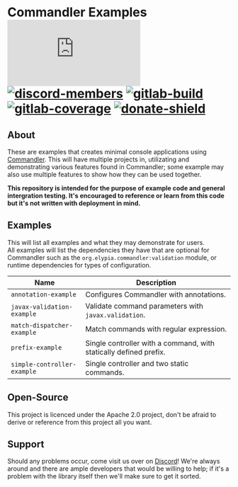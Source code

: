 # Commandler Examples [![matrix-members]][matrix] [![discord-members]][Discord] [![gitlab-build]][gitlab] [![gitlab-coverage]][gitlab] [![donate-shield]][elypia-donate]

## About
These are examples that creates minimal console applications using 
[Commandler]. This will have multiple projects in, utilizating and
demonstrating various features found in Commandler; some example may also use multiple 
features to show how they can be used together.

**This repository is intended for the purpose of example code and general
intergration testing. It's encouraged to reference or learn from this 
code but it's not written with deployment in mind.**

## Examples
This will list all examples and what they may demonstrate for users.  
All examples will list the dependencies they have that are optional for Commandler
such as the `org.elypia.commandler:validation` module, or runtime dependencies 
for types of configuration.

| Name                        | Description                                                       |
|-----------------------------|-------------------------------------------------------------------|
| `annotation-example`        | Configures Commandler with annotations.                           |
| `javax-validation-example`  | Validate command parameters with `javax.validation`.              |
| `match-dispatcher-example`  | Match commands with regular expression.                           |
| `prefix-example`            | Single controller with a command, with statically defined prefix. |
| `simple-controller-example` | Single controller and two static commands.                        |
 

## Open-Source
This project is licenced under the Apache 2.0 project, don't be afraid to derive or reference
from this project all you want.

## Support
Should any problems occur, come visit us over on [Discord]! We're always around and
there are ample developers that would be willing to help; if it's a problem with the library
itself then we'll make sure to get it sorted.

[matrix]: https://matrix.to/#/+elypia:matrix.org "Matrix Invite"
[Discord]: https://discordapp.com/invite/hprGMaM "Discord Invite"
[gitlab]: https://gitlab.com/Elypia/commandler-examples/commits/master "Repository on GitLab"
[elypia-donate]: https://elypia.org/donate "Donate to Elypia"
[Commandler]: https://gitlab.com/Elypia/commandler "Commandler on GitLab"

[matrix-members]: https://img.shields.io/matrix/elypia-general:matrix.org?logo=matrix "Matrix Shield"
[discord-members]: https://discordapp.com/api/guilds/184657525990359041/widget.png "Discord Shield"
[gitlab-build]: https://gitlab.com/Elypia/commandler-examples/badges/master/pipeline.svg "GitLab Build Shield"
[gitlab-coverage]: https://gitlab.com/Elypia/commandler-examples/badges/master/coverage.svg "GitLab Coverage Shield"
[donate-shield]: https://img.shields.io/badge/Elypia-Donate-blueviolet "Donate Shield"
